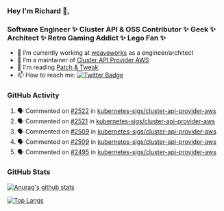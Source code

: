 ### Hey I'm Richard 👋, 

<h3 align="left">Software Engineer ✨ Cluster API & OSS Contributor ✨ Geek ✨ Architect ✨ Retro Gaming Addict ✨ Lego Fan ✨</h3>

- 🔭 I’m currently working at [weaveworks](https://github.com/weaveworks) as a engineer/architect
- 👯 I’m a maintainer of [Cluster API Provider AWS](https://github.com/kubernetes-sigs/cluster-api-provider-aws)
- 💬 I'm reading [Patch & Tweak](https://bjooks.com/products/patch-tweak-exploring-modular-synthesis)
- 📫 How to reach me: [![Twitter Badge](https://img.shields.io/badge/-@fruit_case-00acee?style=flat&logo=Twitter&logoColor=white)](https://twitter.com/intent/follow?screen_name=fruit_case "Follow on Twitter")

### GitHub Activity 

<!--START_SECTION:activity-->
1. 🗣 Commented on [#2522](https://github.com/kubernetes-sigs/cluster-api-provider-aws/issues/2522) in [kubernetes-sigs/cluster-api-provider-aws](https://github.com/kubernetes-sigs/cluster-api-provider-aws)
2. 🗣 Commented on [#2521](https://github.com/kubernetes-sigs/cluster-api-provider-aws/issues/2521) in [kubernetes-sigs/cluster-api-provider-aws](https://github.com/kubernetes-sigs/cluster-api-provider-aws)
3. 🗣 Commented on [#2509](https://github.com/kubernetes-sigs/cluster-api-provider-aws/issues/2509) in [kubernetes-sigs/cluster-api-provider-aws](https://github.com/kubernetes-sigs/cluster-api-provider-aws)
4. 🗣 Commented on [#2509](https://github.com/kubernetes-sigs/cluster-api-provider-aws/issues/2509) in [kubernetes-sigs/cluster-api-provider-aws](https://github.com/kubernetes-sigs/cluster-api-provider-aws)
5. 🗣 Commented on [#2495](https://github.com/kubernetes-sigs/cluster-api-provider-aws/issues/2495) in [kubernetes-sigs/cluster-api-provider-aws](https://github.com/kubernetes-sigs/cluster-api-provider-aws)
<!--END_SECTION:activity-->

### GitHub Stats

[![Anurag's github stats](https://github-readme-stats.vercel.app/api?username=richardcase&count_private=true&show_icons=true)](https://github.com/anuraghazra/github-readme-stats)

[![Top Langs](https://github-readme-stats.vercel.app/api/top-langs/?username=richardcase&hide=html&layout=compact)](https://github.com/anuraghazra/github-readme-stats)
